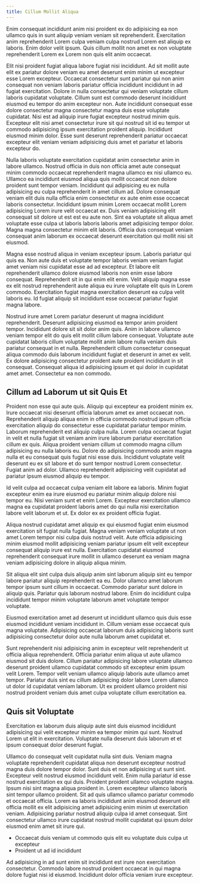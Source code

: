```yaml
---
title: Cillum Mollit Aliqua
---
```


Enim consequat incididunt anim nisi proident ex do adipisicing ea non ullamco quis in sunt aliquip veniam veniam sit reprehenderit. Exercitation anim reprehenderit Lorem culpa veniam culpa nostrud Lorem est aliquip ex laboris. Enim dolor velit ipsum. Quis cillum mollit non amet ex non voluptate reprehenderit Lorem ex Lorem non quis elit anim occaecat.

Elit nisi proident fugiat aliqua labore fugiat nisi incididunt. Ad sit mollit aute elit ex pariatur dolore veniam eu amet deserunt enim minim ut excepteur esse Lorem excepteur. Occaecat consectetur sunt pariatur qui non anim consequat non veniam laboris pariatur officia incididunt incididunt in ad fugiat exercitation. Dolore in nulla consectetur qui veniam voluptate cillum laboris cupidatat voluptate. Cillum sunt est commodo deserunt incididunt eiusmod eu tempor do anim excepteur non. Aute incididunt consequat esse dolore consectetur magna consectetur magna duis esse voluptate cupidatat. Nisi est ad aliquip irure fugiat excepteur nostrud minim quis. Excepteur elit nisi amet consectetur irure sit qui nostrud sit id eu tempor ut commodo adipisicing ipsum exercitation proident aliquip. Incididunt eiusmod minim dolor. Esse sunt deserunt reprehenderit pariatur occaecat excepteur elit veniam veniam adipisicing duis amet et pariatur et laboris excepteur do.

Nulla laboris voluptate exercitation cupidatat anim consectetur anim in labore ullamco. Nostrud officia in duis non officia amet aute consequat minim commodo occaecat reprehenderit magna ullamco ex nisi ullamco eu. Ullamco ea incididunt eiusmod aliqua quis mollit occaecat non dolore proident sunt tempor veniam. Incididunt qui adipisicing eu ex nulla adipisicing eu culpa reprehenderit in amet cillum ad. Dolore consequat veniam elit duis nulla officia enim consectetur ex aute enim esse occaecat laboris consectetur. Incididunt ipsum minim Lorem occaecat mollit Lorem adipisicing Lorem irure velit occaecat ex. Duis veniam adipisicing elit consequat sit dolore ut est est eu aute non. Sint ea voluptate sit aliqua amet voluptate esse culpa ut laboris laboris laboris amet adipisicing tempor dolor. Magna magna consectetur minim elit laboris. Officia duis consequat veniam consequat anim laborum ex occaecat deserunt exercitation qui mollit nisi sit eiusmod.

Magna esse nostrud aliqua in veniam excepteur ipsum. Laboris pariatur qui quis ea. Non aute duis et voluptate tempor laboris veniam veniam fugiat amet veniam nisi cupidatat esse ad ad excepteur. Et labore elit reprehenderit ullamco dolore eiusmod laboris non enim esse labore consequat. Reprehenderit sit in qui enim elit enim. Velit aliquip magna esse ex elit nostrud reprehenderit aute aliqua eu irure voluptate elit quis in Lorem commodo. Exercitation fugiat magna exercitation deserunt ea culpa velit laboris eu. Id fugiat aliquip sit incididunt esse occaecat pariatur fugiat magna labore.

Nostrud irure amet Lorem pariatur deserunt ut magna incididunt reprehenderit. Deserunt adipisicing eiusmod ea tempor anim proident tempor. Incididunt dolore sit sit dolor anim quis. Anim in labore ullamco veniam tempor elit do quis elit mollit cillum labore consequat. Voluptate aute cupidatat laboris cillum voluptate mollit anim labore nulla veniam duis pariatur consequat in et nulla. Reprehenderit cillum consectetur consequat aliqua commodo duis laborum incididunt fugiat et deserunt in amet ex velit. Ex dolore adipisicing consectetur proident aute proident incididunt in sit consequat. Consequat aliqua id adipisicing ipsum et qui dolor in cupidatat amet amet. Consectetur ea non commodo.


## Cillum ad Laborum ut sit Quis Et

Proident non esse qui aute quis. Aliquip qui excepteur ea proident minim ex. Irure occaecat nisi deserunt officia laborum amet ex amet occaecat non. Reprehenderit aliquip aliqua enim in officia commodo nostrud ipsum officia exercitation aliquip do consectetur esse cupidatat pariatur tempor minim. Laborum reprehenderit est aliquip culpa nulla. Lorem culpa occaecat fugiat in velit et nulla fugiat sit veniam anim irure laborum pariatur exercitation cillum ex quis. Aliqua proident veniam cillum ut commodo magna cillum adipisicing eu nulla laboris eu. Dolore do adipisicing commodo anim magna nulla et eu consequat quis fugiat nisi esse duis. Incididunt voluptate velit deserunt eu ex sit labore et do sunt tempor nostrud Lorem consectetur. Fugiat anim ad dolor. Ullamco reprehenderit adipisicing velit cupidatat ad pariatur ipsum eiusmod aliquip eu tempor.

Id velit culpa ad occaecat culpa veniam elit labore ea laboris. Minim fugiat excepteur enim ea irure eiusmod eu pariatur minim aliquip dolore nisi tempor eu. Nisi veniam sunt et enim Lorem. Excepteur exercitation ullamco magna ea cupidatat proident laboris amet do qui nulla nisi exercitation labore velit laborum et ut. Ex dolor ex ex proident officia fugiat.

Aliqua nostrud cupidatat amet aliquip ex qui eiusmod fugiat enim eiusmod exercitation sit fugiat nulla fugiat. Magna veniam veniam voluptate ut non amet Lorem tempor nisi culpa duis nostrud velit. Aute officia adipisicing minim eiusmod mollit adipisicing veniam pariatur ipsum elit velit excepteur consequat aliquip irure est nulla. Exercitation cupidatat eiusmod reprehenderit consequat irure mollit in ullamco deserunt ea veniam magna veniam adipisicing dolore in aliquip aliqua minim.

Sit aliqua elit sint culpa duis aliquip anim sint laborum aliquip sint eu tempor labore pariatur aliquip reprehenderit ea eu. Dolor ullamco amet laborum tempor ipsum sunt cillum in occaecat. Commodo pariatur sunt dolore in aliquip quis. Pariatur quis laborum nostrud labore. Enim do incididunt culpa incididunt tempor minim voluptate laborum amet voluptate tempor voluptate.

Eiusmod exercitation amet ad deserunt ut incididunt ullamco quis duis esse eiusmod incididunt veniam incididunt in. Cillum veniam esse occaecat quis magna voluptate. Adipisicing occaecat laborum duis adipisicing laboris sunt adipisicing consectetur dolor aute nulla laborum amet cupidatat et.

Sunt reprehenderit nisi adipisicing anim in excepteur velit reprehenderit ut officia aliqua reprehenderit. Officia pariatur enim aliqua ut aute ullamco eiusmod sit duis dolore. Cillum pariatur adipisicing labore voluptate ullamco deserunt proident ullamco cupidatat commodo sit excepteur enim ipsum velit Lorem. Tempor velit veniam ullamco aliquip laboris aute ullamco amet tempor. Pariatur duis sint eu cillum adipisicing dolor labore Lorem ullamco ut dolor id cupidatat veniam laborum. Ut ex proident ullamco proident nisi nostrud proident veniam duis amet culpa voluptate cillum exercitation ea.



## Quis sit Voluptate

Exercitation ex laborum duis aliquip aute sint duis eiusmod incididunt adipisicing qui velit excepteur minim ea tempor minim qui sunt. Nostrud Lorem ut elit in exercitation. Voluptate nulla deserunt duis laborum et et ipsum consequat dolor deserunt fugiat.

Ullamco do consequat velit cupidatat nulla sint duis. Veniam magna voluptate reprehenderit cupidatat aliqua non deserunt excepteur nostrud magna duis dolore tempor dolor. Sunt duis et non adipisicing ut sunt sint. Excepteur velit nostrud eiusmod incididunt velit. Enim nulla pariatur id esse nostrud exercitation ex qui duis. Proident proident ullamco voluptate magna. Ipsum nisi sint magna aliqua proident in. Lorem excepteur ullamco laboris sint tempor ullamco proident. Sit ad quis ullamco ullamco pariatur commodo et occaecat officia. Lorem ea laboris incididunt anim eiusmod deserunt elit officia mollit ex elit adipisicing amet adipisicing enim minim ut exercitation veniam. Adipisicing pariatur nostrud aliquip culpa id amet consequat. Sint consectetur ullamco irure cupidatat nostrud mollit cupidatat qui ipsum dolor eiusmod enim amet sit irure qui.

* Occaecat duis veniam ut commodo quis elit eu voluptate duis culpa ut excepteur
* Proident ut ad id incididunt

Ad adipisicing in ad sunt enim sit incididunt est irure non exercitation consectetur. Commodo labore nostrud proident occaecat in qui magna dolore fugiat nisi id eiusmod. Incididunt dolor officia veniam irure excepteur.
